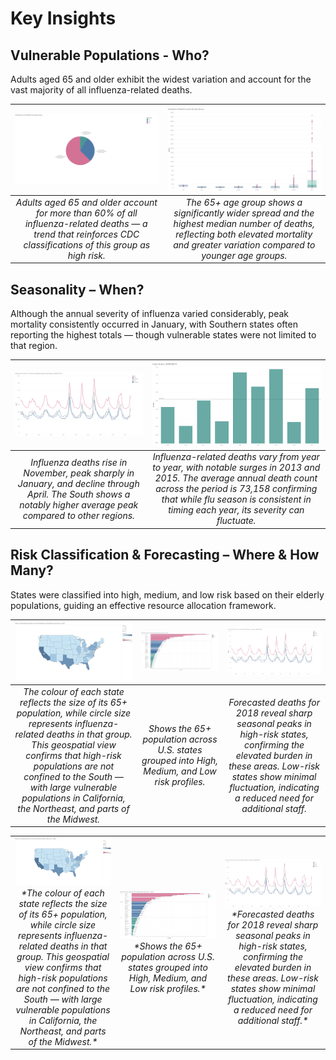 # Key Insights


## Vulnerable Populations - Who?
Adults aged 65 and older exhibit the widest variation and account for the vast majority of all influenza-related deaths.

|![pie](visuals/pie-deaths-agepng.png)|![box](visuals/box-age-group.png)|
|:---:|:---:|
| *Adults aged 65 and older account for more than 60% of all influenza-related deaths — a trend that reinforces CDC classifications of this group as high risk.* | *The 65+ age group shows a significantly wider spread and the highest median number of deaths, reflecting both elevated mortality and greater variation compared to younger age groups.* |


## Seasonality – When?
Although the annual severity of influenza varied considerably, peak mortality consistently occurred in January, with Southern states often reporting the highest totals — though vulnerable states were not limited to that region.

|![line](visuals/line-region-yearly.png)|![bar](visuals/bar-deaths-year.png)|
|:---:|:---:|
| *Influenza deaths rise in November, peak sharply in January, and decline through April. The South shows a notably higher average peak compared to other regions.* | *Influenza-related deaths vary from year to year, with notable surges in 2013 and 2015. The average annual death count across the period is 73,158 confirming that while flu season is consistent in timing each year, its severity can fluctuate.* |


## Risk Classification & Forecasting – Where & How Many?
States were classified into high, medium, and low risk based on their elderly populations, guiding an effective resource allocation framework.

|![map](visuals/map-vulnerable.png)|![bar](visuals/bar-risk-population.png)|![forecast](visuals/line-region-yearly.png)|
|:---:|:---:|:---:|
| *The colour of each state reflects the size of its 65+ population, while circle size represents influenza-related deaths in that group. This geospatial view confirms that high-risk populations are not confined to the South — with large vulnerable populations in California, the Northeast, and parts of the Midwest.* | *Shows the 65+ population across U.S. states grouped into High, Medium, and Low risk profiles.* | *Forecasted deaths for 2018 reveal sharp seasonal peaks in high-risk states, confirming the elevated burden in these areas. Low-risk states show minimal fluctuation, indicating a reduced need for additional staff.* |


<table>
<tr>
<td align="center" width="33%">
  <img src="visuals/map-vulnerable.png" width="250" style="max-height:180px;"><br>
  <em>*The colour of each state reflects the size of its 65+ population, while circle size represents influenza-related deaths in that group. This geospatial view confirms that high-risk populations are not confined to the South — with large vulnerable populations in California, the Northeast, and parts of the Midwest.*</em>
</td>
<td align="center" width="33%">
  <img src="visuals/bar-risk-population.png" width="250" style="max-height:180px;"><br>
  <em>*Shows the 65+ population across U.S. states grouped into High, Medium, and Low risk profiles.*</em>
</td>
<td align="center" width="33%">
  <img src="visuals/line-region-yearly.png" width="250" style="max-height:180px;"><br>
  <em>*Forecasted deaths for 2018 reveal sharp seasonal peaks in high-risk states, confirming the elevated burden in these areas. Low-risk states show minimal fluctuation, indicating a reduced need for additional staff.*</em>
</td>
</tr>
</table>